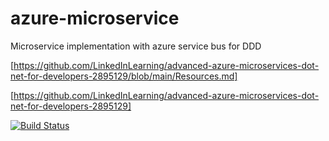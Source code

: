 # azure-microservice
Microservice implementation with azure service bus for DDD

[https://github.com/LinkedInLearning/advanced-azure-microservices-dot-net-for-developers-2895129/blob/main/Resources.md]

[https://github.com/LinkedInLearning/advanced-azure-microservices-dot-net-for-developers-2895129]

[![Build Status](https://dev.azure.com/achaldevops/microservice/_apis/build/status%2Fachal-parashar.azure-microservice?branchName=dotnet6migration)](https://dev.azure.com/achaldevops/microservice/_build/latest?definitionId=22&branchName=dotnet6migration)
